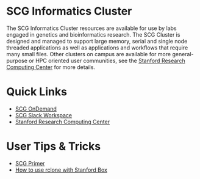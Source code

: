 # SCG Informatics Cluster

The SCG Informatics Cluster resources are available for use by labs
engaged in genetics and bioinformatics research. The SCG Cluster is
designed and managed to support large memory, serial and single node
threaded applications as well as applications and workflows that require
many small files. Other clusters on campus are available for more
general-purpose or HPC oriented user communities, see the [Stanford Research
Computing Center](https://srcc.stanford.edu/services-systems-overview) for more
details.

# Quick Links

* [SCG OnDemand](https://ondemand.scg.stanford.edu)
* [SCG Slack Workspace](https://susciclu.slack.com)
* [Stanford Research Computing Center](https://srcc.stanford.edu/)


# User Tips & Tricks

* [SCG Primer](https://github.com/nicolerg/resources/blob/master/scg_primer.md)
* [How to use rclone with Stanford Box](https://github.com/nicolerg/resources/blob/master/rclone_box.md)
